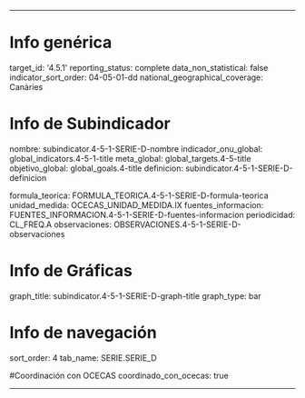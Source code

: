 ---

# Info genérica
target_id: '4.5.1'
reporting_status: complete
data_non_statistical: false
indicator_sort_order: 04-05-01-dd
national_geographical_coverage: Canàries

# Info de Subindicador
nombre: subindicator.4-5-1-SERIE-D-nombre
indicador_onu_global: global_indicators.4-5-1-title
meta_global: global_targets.4-5-title
objetivo_global: global_goals.4-title
definicion: subindicator.4-5-1-SERIE-D-definicion

formula_teorica: FORMULA_TEORICA.4-5-1-SERIE-D-formula-teorica
unidad_medida: OCECAS_UNIDAD_MEDIDA.IX
fuentes_informacion: FUENTES_INFORMACION.4-5-1-SERIE-D-fuentes-informacion
periodicidad: CL_FREQ.A
observaciones: OBSERVACIONES.4-5-1-SERIE-D-observaciones
# Info de Gráficas
graph_title: subindicator.4-5-1-SERIE-D-graph-title
graph_type: bar

# Info de navegación
sort_order: 4
tab_name: SERIE.SERIE_D

#Coordinación con OCECAS
coordinado_con_ocecas: true

---